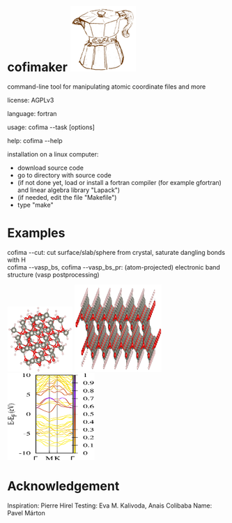 # cofimaker <img src="cofimaker.svg" width="150" height="150"/>
command-line tool for manipulating atomic coordinate files and more

license: AGPLv3

language: fortran

usage: cofima --task [options]

help: cofima --help

installation on  a linux computer:
- download source code
- go to directory with source code
- (if not done yet, load or install a fortran compiler (for example gfortran) and linear algebra library "Lapack") 
- (if needed, edit the file "Makefile")
- type "make"

# Examples
cofima --cut: cut surface/slab/sphere from crystal, saturate dangling bonds with H             
cofima --vasp_bs, cofima --vasp_bs_pr: (atom-projected) electronic band structure (vasp postprocessing)

<img src="https://github.com/skoerbel/cofimaker/blob/main/pictures/HYDR.ZnO_sphere.svg" width="150" height="150"/> <img src="https://github.com/skoerbel/cofimaker/blob/main/pictures/HYDR.ZnO.svg" width="200" height="200"/> <img src="https://github.com/skoerbel/cofimaker/blob/main/pictures/BS_PROJ_UP_Hf.svg" width="200" height="200"/>

# Acknowledgement
Inspiration: Pierre Hirel
Testing: Eva M. Kalivoda, Anais Colibaba
Name: Pavel Márton
